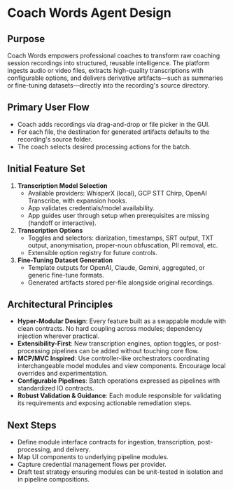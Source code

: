 # Coach Words Agent Design

## Purpose
Coach Words empowers professional coaches to transform raw coaching session recordings into structured, reusable intelligence. The platform ingests audio or video files, extracts high-quality transcriptions with configurable options, and delivers derivative artifacts—such as summaries or fine-tuning datasets—directly into the recording's source directory.

## Primary User Flow
- Coach adds recordings via drag-and-drop or file picker in the GUI.
- For each file, the destination for generated artifacts defaults to the recording's source folder.
- The coach selects desired processing actions for the batch.

## Initial Feature Set
1. **Transcription Model Selection**
   - Available providers: WhisperX (local), GCP STT Chirp, OpenAI Transcribe, with expansion hooks.
   - App validates credentials/model availability.
   - App guides user through setup when prerequisites are missing (handoff or interactive).
2. **Transcription Options**
   - Toggles and selectors: diarization, timestamps, SRT output, TXT output, anonymisation, proper-noun obfuscation, PII removal, etc.
   - Extensible option registry for future controls.
3. **Fine-Tuning Dataset Generation**
   - Template outputs for OpenAI, Claude, Gemini, aggregated, or generic fine-tune formats.
   - Generated artifacts stored per-file alongside original recordings.

## Architectural Principles
- **Hyper-Modular Design**: Every feature built as a swappable module with clean contracts. No hard coupling across modules; dependency injection wherever practical.
- **Extensibility-First**: New transcription engines, option toggles, or post-processing pipelines can be added without touching core flow.
- **MCP/MVC Inspired**: Use controller-like orchestrators coordinating interchangeable model modules and view components. Encourage local overrides and experimentation.
- **Configurable Pipelines**: Batch operations expressed as pipelines with standardized IO contracts.
- **Robust Validation & Guidance**: Each module responsible for validating its requirements and exposing actionable remediation steps.

## Next Steps
- Define module interface contracts for ingestion, transcription, post-processing, and delivery.
- Map UI components to underlying pipeline modules.
- Capture credential management flows per provider.
- Draft test strategy ensuring modules can be unit-tested in isolation and in pipeline compositions.
